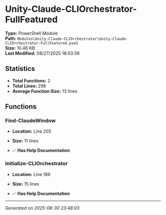 # Unity-Claude-CLIOrchestrator-FullFeatured

**Type:** PowerShell Module  
**Path:** `Modules\Unity-Claude-CLIOrchestrator\Unity-Claude-CLIOrchestrator-FullFeatured.psm1`  
**Size:** 10.46 KB  
**Last Modified:** 08/27/2025 18:03:56  

## Statistics

- **Total Functions:** 2
- **Total Lines:** 296
- **Average Function Size:** 13 lines

## Functions


### Find-ClaudeWindow

- **Location:** Line 205
- **Size:** 11 lines

- ✅ **Has Help Documentation** 
### Initialize-CLIOrchestrator

- **Location:** Line 186
- **Size:** 15 lines

- ✅ **Has Help Documentation**

---
*Generated on 2025-08-30 23:48:03*
